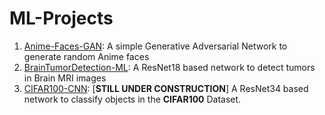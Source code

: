# ML-Projects

1. [Anime-Faces-GAN](https://github.com/geetmankar/ML-Projects/tree/main/Anime-Faces-GAN): A simple Generative Adversarial Network to generate random Anime faces
1. [BrainTumorDetection-ML](https://github.com/geetmankar/ML-Projects/tree/main/BrainTumorDetection-ML): A ResNet18 based network to detect tumors in Brain MRI images
1. [CIFAR100-CNN](https://github.com/geetmankar/ML-Projects/tree/main/CIFAR100-CNN): \[**STILL UNDER CONSTRUCTION**\] A ResNet34 based network to classify objects in the **CIFAR100** Dataset.
